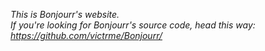 _This is Bonjourr's website.  
If you're looking for Bonjourr's source code, head this way: https://github.com/victrme/Bonjourr/_
